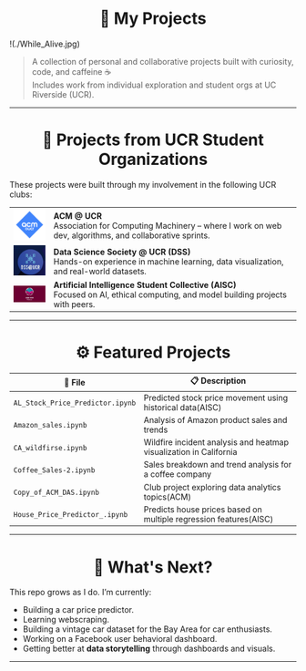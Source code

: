 <div align="center">

<h1>📼 My Projects</h1>

</div>

!(./While_Alive.jpg)

> A collection of personal and collaborative projects built with curiosity, code, and caffeine ☕  
> Includes work from individual exploration and student orgs at UC Riverside (UCR).

---
<div align="center">

<h1>🏫 Projects from UCR Student Organizations</h1>

</div>

These projects were built through my involvement in the following UCR clubs:

<table>
  <tr>
    <td><img src="./acm-ucr-logo.webp" width="100"/></td>
    <td><strong>ACM @ UCR</strong><br/>Association for Computing Machinery – where I work on web dev, algorithms, and collaborative sprints.</td>
  </tr>
  <tr>
    <td><img src="./dss.png" width="100"/></td>
    <td><strong>Data Science Society @ UCR (DSS)</strong><br/>Hands-on experience in machine learning, data visualization, and real-world datasets.</td>
  </tr>
  <tr>
    <td><img src="./aiscucr.jpg" width="100"/></td>
    <td><strong>Artificial Intelligence Student Collective (AISC)</strong><br/>Focused on AI, ethical computing, and model building projects with peers.</td>
  </tr>
</table>

---
<div align="center">

<h1>⚙️ Featured Projects</h1>

</div>

| 📁 File                         | 📋 Description                                                               |
|-------------------------------|------------------------------------------------------------------------------|
| `AL_Stock_Price_Predictor.ipynb`      | Predicted stock price movement using historical data(AISC)                 |
| `Amazon_sales.ipynb`                  | Analysis of Amazon product sales and trends                                |
| `CA_wildfirse.ipynb`                  | Wildfire incident analysis and heatmap visualization in California         |
| `Coffee_Sales-2.ipynb`                | Sales breakdown and trend analysis for a coffee company                    |
| `Copy_of_ACM_DAS.ipynb`               | Club project exploring data analytics topics(ACM)                          |
| `House_Price_Predictor_.ipynb`        | Predicts house prices based on multiple regression features(AISC)          |


---
<div align="center">

<h1>🌱 What's Next?</h1>

</div>

This repo grows as I do. I’m currently:
- Building a car price predictor.
- Learning webscraping.
- Building a vintage car dataset for the Bay Area for car enthusiasts.
- Working on a Facebook user behavioral dashboard. 
- Getting better at **data storytelling** through dashboards and visuals.

---


